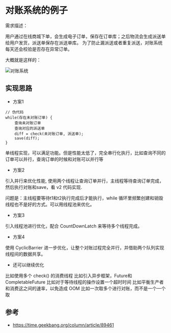 # 对账系统的例子

需求描述：

用户通过在线商城下单，会生成电子订单，保存在订单库；之后物流会生成派送单给用户发货，派送单保存在派送单库。
为了防止漏派送或者重复派送，对账系统每天还会校验是否存在异常订单。

大概就是这样的：

![对账系统](https://static001.geekbang.org/resource/image/06/fe/068418bdc371b8a1b4b740428a3b3ffe.png)

## 实现思路

- 方案1

```text
// 伪代码
while(存在未对账订单) {
    查询未对账订单
    查询对应的派送单
    diff = check(未对账订单, 派送单);
    save(diff);
}
```

单线程实现，可以满足功能。但是性能太低了，完全串行化执行，比如查询不同的订单可以并行，查询订单的时候和对账可以并行等

- 方案2

引入并行来优化性能, 使用两个线程让查询订单并行，主线程等待查询订单完成，然后执行对账和save，看 v2 代码实现.

问题是：主线程要等待t1和t2执行完成后才能执行，while 循环里频繁创建和销毁线程也不是好的方式。可以用线程池来优化。

- 方案3

引入线程池进行优化，配合 CountDownLatch 来等待多个线程完成。

- 方案4

使用 CyclicBarrier 进一步优化，让整个对账过程完全并行，并借助两个队列实现线程间的数据共享。

- 还可以继续优化

比如使用多个 check() 的消费线程
比如引入异步框架，Future和CompletableFuture
比如对于等待线程的操作设置一个超时时间
比如平衡生产者和消费这之间的速率，以免造成 OOM
比如一次取多个进行对账，而不是一个一个取


## 参考

- https://time.geekbang.org/column/article/89461